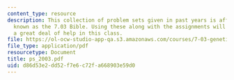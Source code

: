```yaml
---
content_type: resource
description: This collection of problem sets given in past years is affectionately
  known as the 7.03 Bible. Using these along with the assignments will give the student
  a great deal of help in this class.
file: https://ol-ocw-studio-app-qa.s3.amazonaws.com/courses/7-03-genetics-fall-2004/d86d53e2dd52f7e6c72fa668903e59d0_ps_2003.pdf
file_type: application/pdf
resourcetype: Document
title: ps_2003.pdf
uid: d86d53e2-dd52-f7e6-c72f-a668903e59d0
---
```

